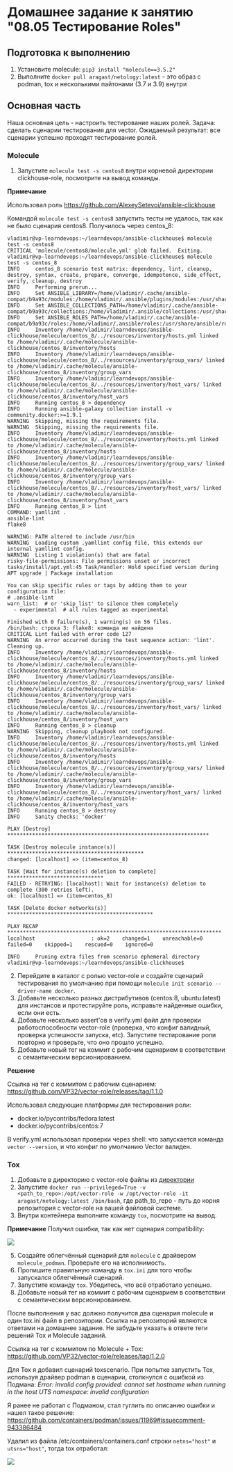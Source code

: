 # Домашнее задание к занятию "08.05 Тестирование Roles"

## Подготовка к выполнению
1. Установите molecule: `pip3 install "molecule==3.5.2"`
2. Выполните `docker pull aragast/netology:latest` -  это образ с podman, tox и несколькими пайтонами (3.7 и 3.9) внутри

## Основная часть

Наша основная цель - настроить тестирование наших ролей. Задача: сделать сценарии тестирования для vector. Ожидаемый результат: все сценарии успешно проходят тестирование ролей.

### Molecule

1. Запустите  `molecule test -s centos8` внутри корневой директории clickhouse-role, посмотрите на вывод команды.

**Примечание**

Использовал роль https://github.com/AlexeySetevoi/ansible-clickhouse

Командой   `molecule test -s centos8` запустить тесты не удалось, так как не было сценария centos8. Получилось через centos_8:

```
vladimir@vp-learndevops:~/learndevops/ansible-clickhouse$ molecule test -s centos8
CRITICAL 'molecule/centos8/molecule.yml' glob failed.  Exiting.
vladimir@vp-learndevops:~/learndevops/ansible-clickhouse$ molecule test -s centos_8
INFO     centos_8 scenario test matrix: dependency, lint, cleanup, destroy, syntax, create, prepare, converge, idempotence, side_effect, verify, cleanup, destroy
INFO     Performing prerun...
INFO     Set ANSIBLE_LIBRARY=/home/vladimir/.cache/ansible-compat/b9a93c/modules:/home/vladimir/.ansible/plugins/modules:/usr/share/ansible/plugins/modules
INFO     Set ANSIBLE_COLLECTIONS_PATH=/home/vladimir/.cache/ansible-compat/b9a93c/collections:/home/vladimir/.ansible/collections:/usr/share/ansible/collections
INFO     Set ANSIBLE_ROLES_PATH=/home/vladimir/.cache/ansible-compat/b9a93c/roles:/home/vladimir/.ansible/roles:/usr/share/ansible/roles:/etc/ansible/roles
INFO     Inventory /home/vladimir/learndevops/ansible-clickhouse/molecule/centos_8/../resources/inventory/hosts.yml linked to /home/vladimir/.cache/molecule/ansible-clickhouse/centos_8/inventory/hosts
INFO     Inventory /home/vladimir/learndevops/ansible-clickhouse/molecule/centos_8/../resources/inventory/group_vars/ linked to /home/vladimir/.cache/molecule/ansible-clickhouse/centos_8/inventory/group_vars
INFO     Inventory /home/vladimir/learndevops/ansible-clickhouse/molecule/centos_8/../resources/inventory/host_vars/ linked to /home/vladimir/.cache/molecule/ansible-clickhouse/centos_8/inventory/host_vars
INFO     Running centos_8 > dependency
INFO     Running ansible-galaxy collection install -v community.docker:>=1.9.1
WARNING  Skipping, missing the requirements file.
WARNING  Skipping, missing the requirements file.
INFO     Inventory /home/vladimir/learndevops/ansible-clickhouse/molecule/centos_8/../resources/inventory/hosts.yml linked to /home/vladimir/.cache/molecule/ansible-clickhouse/centos_8/inventory/hosts
INFO     Inventory /home/vladimir/learndevops/ansible-clickhouse/molecule/centos_8/../resources/inventory/group_vars/ linked to /home/vladimir/.cache/molecule/ansible-clickhouse/centos_8/inventory/group_vars
INFO     Inventory /home/vladimir/learndevops/ansible-clickhouse/molecule/centos_8/../resources/inventory/host_vars/ linked to /home/vladimir/.cache/molecule/ansible-clickhouse/centos_8/inventory/host_vars
INFO     Running centos_8 > lint
COMMAND: yamllint .
ansible-lint
flake8

WARNING: PATH altered to include /usr/bin
WARNING  Loading custom .yamllint config file, this extends our internal yamllint config.
WARNING  Listing 1 violation(s) that are fatal
risky-file-permissions: File permissions unset or incorrect
tasks/install/apt.yml:45 Task/Handler: Hold specified version during APT upgrade | Package installation

You can skip specific rules or tags by adding them to your configuration file:
# .ansible-lint
warn_list:  # or 'skip_list' to silence them completely
  - experimental  # all rules tagged as experimental

Finished with 0 failure(s), 1 warning(s) on 56 files.
/bin/bash: строка 3: flake8: команда не найдена
CRITICAL Lint failed with error code 127
WARNING  An error occurred during the test sequence action: 'lint'. Cleaning up.
INFO     Inventory /home/vladimir/learndevops/ansible-clickhouse/molecule/centos_8/../resources/inventory/hosts.yml linked to /home/vladimir/.cache/molecule/ansible-clickhouse/centos_8/inventory/hosts
INFO     Inventory /home/vladimir/learndevops/ansible-clickhouse/molecule/centos_8/../resources/inventory/group_vars/ linked to /home/vladimir/.cache/molecule/ansible-clickhouse/centos_8/inventory/group_vars
INFO     Inventory /home/vladimir/learndevops/ansible-clickhouse/molecule/centos_8/../resources/inventory/host_vars/ linked to /home/vladimir/.cache/molecule/ansible-clickhouse/centos_8/inventory/host_vars
INFO     Running centos_8 > cleanup
WARNING  Skipping, cleanup playbook not configured.
INFO     Inventory /home/vladimir/learndevops/ansible-clickhouse/molecule/centos_8/../resources/inventory/hosts.yml linked to /home/vladimir/.cache/molecule/ansible-clickhouse/centos_8/inventory/hosts
INFO     Inventory /home/vladimir/learndevops/ansible-clickhouse/molecule/centos_8/../resources/inventory/group_vars/ linked to /home/vladimir/.cache/molecule/ansible-clickhouse/centos_8/inventory/group_vars
INFO     Inventory /home/vladimir/learndevops/ansible-clickhouse/molecule/centos_8/../resources/inventory/host_vars/ linked to /home/vladimir/.cache/molecule/ansible-clickhouse/centos_8/inventory/host_vars
INFO     Running centos_8 > destroy
INFO     Sanity checks: 'docker'

PLAY [Destroy] *****************************************************************

TASK [Destroy molecule instance(s)] ********************************************
changed: [localhost] => (item=centos_8)

TASK [Wait for instance(s) deletion to complete] *******************************
FAILED - RETRYING: [localhost]: Wait for instance(s) deletion to complete (300 retries left).
ok: [localhost] => (item=centos_8)

TASK [Delete docker networks(s)] ***********************************************

PLAY RECAP *********************************************************************
localhost                  : ok=2    changed=1    unreachable=0    failed=0    skipped=1    rescued=0    ignored=0

INFO     Pruning extra files from scenario ephemeral directory
vladimir@vp-learndevops:~/learndevops/ansible-clickhouse$ 
```


2. Перейдите в каталог с ролью vector-role и создайте сценарий тестирования по умолчанию при помощи `molecule init scenario --driver-name docker`.
3. Добавьте несколько разных дистрибутивов (centos:8, ubuntu:latest) для инстансов и протестируйте роль, исправьте найденные ошибки, если они есть.
4. Добавьте несколько assert'ов в verify.yml файл для  проверки работоспособности vector-role (проверка, что конфиг валидный, проверка успешности запуска, etc). Запустите тестирование роли повторно и проверьте, что оно прошло успешно.
5. Добавьте новый тег на коммит с рабочим сценарием в соответствии с семантическим версионированием.

**Решение**

Ссылка на тег с коммитом с рабочим сценарием: https://github.com/VP32/vector-role/releases/tag/1.1.0

Использовал следующие платформы для тестирования роли:
 - docker.io/pycontribs/fedora:latest
 - docker.io/pycontribs/centos:7

В verify.yml использовал проверки через shell: что запускается команда `vector --version`, и что конфиг по умолчанию Vector валиден.

### Tox

1. Добавьте в директорию с vector-role файлы из [директории](./example)
2. Запустите `docker run --privileged=True -v <path_to_repo>:/opt/vector-role -w /opt/vector-role -it aragast/netology:latest /bin/bash`, где path_to_repo - путь до корня репозитория с vector-role на вашей файловой системе.
3. Внутри контейнера выполните команду `tox`, посмотрите на вывод.

**Примечание**
Получил ошибки, так как нет сценария compatibility:

![](img/tox1.png)

5. Создайте облегчённый сценарий для `molecule` с драйвером `molecule_podman`. Проверьте его на исполнимость.
6. Пропишите правильную команду в `tox.ini` для того чтобы запускался облегчённый сценарий.
8. Запустите команду `tox`. Убедитесь, что всё отработало успешно.
9. Добавьте новый тег на коммит с рабочим сценарием в соответствии с семантическим версионированием.

После выполнения у вас должно получится два сценария molecule и один tox.ini файл в репозитории. Ссылка на репозиторий являются ответами на домашнее задание. Не забудьте указать в ответе теги решений Tox и Molecule заданий.


Ссылка на тег с коммитом по Molecule + Tox: https://github.com/VP32/vector-role/releases/tag/1.2.0

Для Tox я добавил сценарий toxscenario.
При попытке запустить Tox, используя драйвер podman в сценарии, столкнулся с ошибкой из Подмана: _Error: invalid config provided: cannot set hostname when running in the host UTS namespace: invalid configuration_

Я ранее не работал с Подманом, стал гуглить по описанию ошибки и нашел такое решение:
https://github.com/containers/podman/issues/11969#issuecomment-943386484

Удалил из файла /etc/containers/containers.conf строки 
`netns="host"`
и
`utsns="host"`, тогда tox отработал:

![](img/tox2.png)



